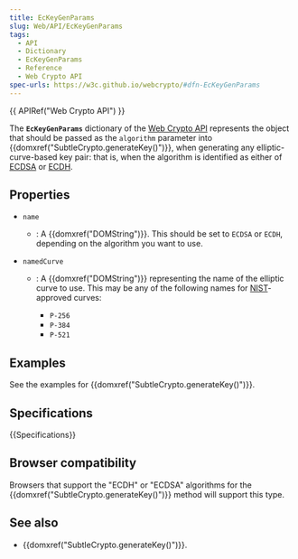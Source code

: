 ```yaml
---
title: EcKeyGenParams
slug: Web/API/EcKeyGenParams
tags:
  - API
  - Dictionary
  - EcKeyGenParams
  - Reference
  - Web Crypto API
spec-urls: https://w3c.github.io/webcrypto/#dfn-EcKeyGenParams
---
```

{{ APIRef("Web Crypto API") }}

The **`EcKeyGenParams`** dictionary of the [Web Crypto API](/en-US/docs/Web/API/Web_Crypto_API) represents the object that should be passed as the `algorithm` parameter into {{domxref("SubtleCrypto.generateKey()")}}, when generating any elliptic-curve-based key pair: that is, when the algorithm is identified as either of [ECDSA](/en-US/docs/Web/API/SubtleCrypto/sign#ecdsa) or [ECDH](/en-US/docs/Web/API/SubtleCrypto/deriveKey#ecdh).

## Properties

- `name`
  - : A {{domxref("DOMString")}}. This should be set to `ECDSA` or `ECDH`, depending on the algorithm you want to use.
- `namedCurve`

  - : A {{domxref("DOMString")}} representing the name of the elliptic curve to use. This may be any of the following names for [NIST](https://www.nist.gov/)-approved curves:

    - `P-256`
    - `P-384`
    - `P-521`

## Examples

See the examples for {{domxref("SubtleCrypto.generateKey()")}}.

## Specifications

{{Specifications}}

## Browser compatibility

Browsers that support the "ECDH" or "ECDSA" algorithms for the {{domxref("SubtleCrypto.generateKey()")}} method will support this type.

## See also

- {{domxref("SubtleCrypto.generateKey()")}}.
